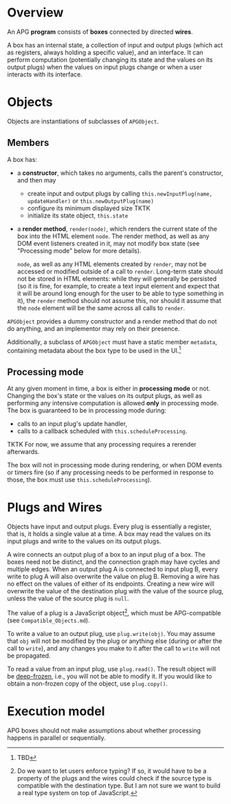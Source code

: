 # Overview

An APG **program** consists of **boxes** connected by directed **wires**.

A box has an internal state, a collection of input and output plugs (which act as registers, always holding a specific value), and an interface. It can perform computation (potentially changing its state and the values on its output plugs) when the values on input plugs change or when a user interacts with its interface.

# Objects

Objects are instantiations of subclasses of `APGObject`.

## Members

A box has:

- a **constructor**, which takes no arguments, calls the parent's constructor, and then may
	- create input and output plugs by calling `this.newInputPlug(name, updateHandler)` or `this.newOutputPlug(name)`
	- configure its minimum displayed size TKTK
	- initialize its state object, `this.state`

- a **render method**, `render(node)`, which renders the current state of the box into the HTML element `node`. The render method, as well as any DOM event listeners created in it, may not modify box state (see "Processing mode" below for more details).

	`node`, as well as any HTML elements created by `render`, may not be accessed or modified outside of a call to `render`. Long-term state should not be stored in HTML elements: while they will generally be persisted (so it is fine, for example, to create a text input element and expect that it will be around long enough for the user to be able to type something in it), the `render` method should not assume this, nor should it assume that the `node` element will be the same across all calls to `render`.

`APGObject` provides a dummy constructor and a render method that do not do anything, and an implementor may rely on their presence.

Additionally, a subclass of `APGObject` must have a static member `metadata`, containing metadata about the box type to be used in the UI.[^obj-metadata]

## Processing mode

At any given moment in time, a box is either in **processing mode** or not. Changing the box's state or the values on its output plugs, as well as performing any intensive computation is allowed **only** in processing mode. The box is guaranteed to be in processing mode during:

- calls to an input plug's update handler,
- calls to a callback scheduled with `this.scheduleProcessing`.

TKTK For now, we assume that any processing requires a rerender afterwards.

The box will not in processing mode during rendering, or when DOM events or timers fire (so if any processing needs to be performed in response to those, the box must use `this.scheduleProcessing`).

[^obj-metadata]: TBD

# Plugs and Wires

Objects have input and output plugs. Every plug is essentially a register, that is, it holds a single value at a time. A box may read the values on its input plugs and write to the values on its output plugs.

A wire connects an output plug of a box to an input plug of a box. The boxes need not be distinct, and the connection graph may have cycles and multiple edges. When an output plug A is connected to input plug B, every write to plug A will also overwrite the value on plug B. Removing a wire has no effect on the values of either of its endpoints. Creating a new wire will overwrite the value of the destination plug with the value of the source plug, unless the value of the source plug is `null`.

The value of a plug is a JavaScript object[^msg-typing], which must be APG-compatible (see `Compatible_Objects.md`).

To write a value to an output plug, use `plug.write(obj)`. You may assume that `obj` will not be modified by the plug or anything else (during or after the call to `write`), and any changes you make to it after the call to `write` will not be propagated.

To read a value from an input plug, use `plug.read()`. The result object will be [deep-frozen](https://developer.mozilla.org/en-US/docs/Web/JavaScript/Reference/Global_Objects/Object/freeze), i.e., you will not be able to modify it. If you would like to obtain a non-frozen copy of the object, use `plug.copy()`.

[^msg-typing]: Do we want to let users enforce typing? If so, it would have to be a property of the plugs and the wires could check if the source type is compatible with the destination type. But I am not sure we want to build a real type system on top of JavaScript.

[^msg-acyclic-copyable]: TKTK

# Execution model

APG boxes should not make assumptions about whether processing happens in parallel or sequentially.
